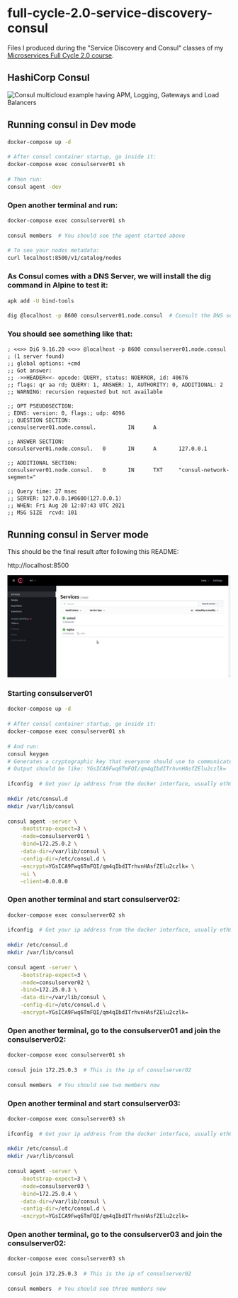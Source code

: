 # full-cycle-2.0-service-discovery-consul

Files I produced during the "Service Discovery and Consul" classes of my [Microservices Full Cycle 2.0 course](https://drive.google.com/file/d/1MdN-qK_8Pfg6YI3TSfSa5_2-FHmqGxEP/view?usp=sharing).

## HashiCorp Consul

![Consul multicloud example having APM, Logging, Gateways and Load Balancers](https://www.datocms-assets.com/2885/1622152328-control-plane.png?fit=max&fm=webp&q=80&w=1500)

## Running consul in Dev mode

```sh
docker-compose up -d

# After consul container startup, go inside it:
docker-compose exec consulserver01 sh

# Then run:
consul agent -dev
```

### Open another terminal and run:

```sh
docker-compose exec consulserver01 sh

consul members  # You should see the agent started above

# To see your nodes metadata:
curl localhost:8500/v1/catalog/nodes
```

### As Consul comes with a DNS Server, we will install the dig command in Alpine to test it:

```sh
apk add -U bind-tools

dig @localhost -p 8600 consulserver01.node.consul  # Consult the DNS server
```

### You should see something like that:

```
; <<>> DiG 9.16.20 <<>> @localhost -p 8600 consulserver01.node.consul
; (1 server found)
;; global options: +cmd
;; Got answer:
;; ->>HEADER<<- opcode: QUERY, status: NOERROR, id: 40676
;; flags: qr aa rd; QUERY: 1, ANSWER: 1, AUTHORITY: 0, ADDITIONAL: 2
;; WARNING: recursion requested but not available

;; OPT PSEUDOSECTION:
; EDNS: version: 0, flags:; udp: 4096
;; QUESTION SECTION:
;consulserver01.node.consul.          IN      A

;; ANSWER SECTION:
consulserver01.node.consul.   0       IN      A       127.0.0.1

;; ADDITIONAL SECTION:
consulserver01.node.consul.   0       IN      TXT     "consul-network-segment="

;; Query time: 27 msec
;; SERVER: 127.0.0.1#8600(127.0.0.1)
;; WHEN: Fri Aug 20 12:07:43 UTC 2021
;; MSG SIZE  rcvd: 101
```

## Running consul in Server mode

This should be the final result after following this README:

http://localhost:8500

![Showing Consul UI with all services and nodes](./consul-ui.gif)

### Starting consulserver01

```sh
docker-compose up -d

# After consul container startup, go inside it:
docker-compose exec consulserver01 sh

# And run:
consul keygen
# Generates a cryptographic key that everyone should use to communicate in the cluster
# Output should be like: YGsICA9Fwq6TmFQI/qm4qIbdITrhvnHAsfZElu2czlk=

ifconfig  # Get your ip address from the docker interface, usually eth0. Mine is 172.25.0.2

mkdir /etc/consul.d
mkdir /var/lib/consul

consul agent -server \
    -bootstrap-expect=3 \
    -node=consulserver01 \
    -bind=172.25.0.2 \
    -data-dir=/var/lib/consul \
    -config-dir=/etc/consul.d \
    -encrypt=YGsICA9Fwq6TmFQI/qm4qIbdITrhvnHAsfZElu2czlk= \
    -ui \
    -client=0.0.0.0
```

### Open another terminal and start consulserver02:

```sh
docker-compose exec consulserver02 sh

ifconfig  # Get your ip address from the docker interface, usually eth0. Mine is 172.25.0.3

mkdir /etc/consul.d
mkdir /var/lib/consul

consul agent -server \
    -bootstrap-expect=3 \
    -node=consulserver02 \
    -bind=172.25.0.3 \
    -data-dir=/var/lib/consul \
    -config-dir=/etc/consul.d \
    -encrypt=YGsICA9Fwq6TmFQI/qm4qIbdITrhvnHAsfZElu2czlk=
```

### Open another terminal, go to the consulserver01 and join the consulserver02:

```sh
docker-compose exec consulserver01 sh

consul join 172.25.0.3  # This is the ip of consulserver02

consul members  # You should see two members now
```

### Open another terminal and start consulserver03:

```sh
docker-compose exec consulserver03 sh

ifconfig  # Get your ip address from the docker interface, usually eth0. Mine is 172.25.0.4

mkdir /etc/consul.d
mkdir /var/lib/consul

consul agent -server \
    -bootstrap-expect=3 \
    -node=consulserver03 \
    -bind=172.25.0.4 \
    -data-dir=/var/lib/consul \
    -config-dir=/etc/consul.d \
    -encrypt=YGsICA9Fwq6TmFQI/qm4qIbdITrhvnHAsfZElu2czlk=
```

### Open another terminal, go to the consulserver03 and join the consulserver02:

```sh
docker-compose exec consulserver03 sh

consul join 172.25.0.3  # This is the ip of consulserver02

consul members  # You should see three members now
```

